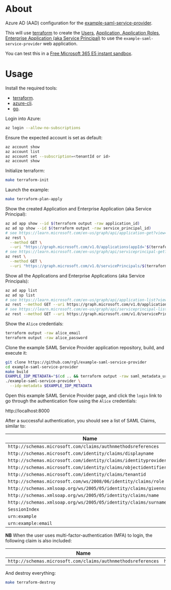 # About

Azure AD (AAD) configuration for the [example-saml-service-provider](https://github.com/rgl/example-saml-service-provider).

This will use [terraform](https://www.terraform.io/) to create the [Users](users.tf), [Application, Application Roles, Enterprise Application (aka Service Principal)](applications.tf) to use the `example-saml-service-provider` web application.

You can test this in a [Free Microsoft 365 E5 instant sandbox](https://developer.microsoft.com/en-us/microsoft-365/dev-program).

# Usage

Install the required tools:

* [terraform](https://github.com/hashicorp/terraform).
* [azure-cli](https://github.com/Azure/azure-cli).
* [go](https://github.com/golang/go).

Login into Azure:

```bash
az login --allow-no-subscriptions
```

Ensure the expected account is set as default:

```bash
az account show
az account list
az account set --subscription=<tenantId or id>
az account show
```

Initialize terraform:

```bash
make terraform-init
```

Launch the example:

```bash
make terraform-plan-apply
```

Show the created Application and Enterprise Application (aka Service Principal):

```bash
az ad app show --id $(terraform output -raw application_id)
az ad sp show --id $(terraform output -raw service_principal_id)
# see https://learn.microsoft.com/en-us/graph/api/application-get?view=graph-rest-1.0&tabs=http
az rest \
  --method GET \
  --uri "https://graph.microsoft.com/v1.0/applications(appId='$(terraform output -raw application_id)')"
# see https://learn.microsoft.com/en-us/graph/api/serviceprincipal-get?view=graph-rest-1.0&tabs=http
az rest \
  --method GET \
  --uri "https://graph.microsoft.com/v1.0/servicePrincipals/$(terraform output -raw service_principal_id)"
```

Show all the Applications and Enterprise Applications (aka Service Principals):

```bash
az ad app list
az ad sp list
# see https://learn.microsoft.com/en-us/graph/api/application-list?view=graph-rest-1.0&tabs=http
az rest --method GET --uri https://graph.microsoft.com/v1.0/applications
# see https://learn.microsoft.com/en-us/graph/api/serviceprincipal-list?view=graph-rest-1.0&tabs=http
az rest --method GET --uri https://graph.microsoft.com/v1.0/servicePrincipals
```

Show the `Alice` credentials:

```bash
terraform output -raw alice_email
terraform output -raw alice_password
```

Clone the example SAML Service Provider application repository, build,
and execute it:

```bash
git clone https://github.com/rgl/example-saml-service-provider
cd example-saml-service-provider
make build
EXAMPLE_IDP_METADATA="$(cd .. && terraform output -raw saml_metadata_url)"
./example-saml-service-provider \
  --idp-metadata $EXAMPLE_IDP_METADATA
```

Open this example SAML Service Provider page, and click the `login` link to go
through the authentication flow using the `Alice` credentials:

http://localhost:8000

After a successful authentication, you should see a list of SAML Claims,
similar to:

| Name                                                                  | Value                                                                                 |
|-----------------------------------------------------------------------|---------------------------------------------------------------------------------------|
| `http://schemas.microsoft.com/claims/authnmethodsreferences`          | `http://schemas.microsoft.com/ws/2008/06/identity/authenticationmethod/password`      |
| `http://schemas.microsoft.com/identity/claims/displayname`            | `Alice Doe`                                                                           |
| `http://schemas.microsoft.com/identity/claims/identityprovider`       | `https://sts.windows.net/00000000-0000-0000-0000-000000000000/`                       |
| `http://schemas.microsoft.com/identity/claims/objectidentifier`       | `00000000-0000-0000-0000-000000000000`                                                |
| `http://schemas.microsoft.com/identity/claims/tenantid`               | `00000000-0000-0000-0000-000000000000`                                                |
| `http://schemas.microsoft.com/ws/2008/06/identity/claims/role`        | `administrator`                                                                       |
| `http://schemas.xmlsoap.org/ws/2005/05/identity/claims/givenname`     | `Alice`                                                                               |
| `http://schemas.xmlsoap.org/ws/2005/05/identity/claims/name`          | `example-saml-service-provider-alice.doe@example.com`                                 |
| `http://schemas.xmlsoap.org/ws/2005/05/identity/claims/surname`       | `Doe`                                                                                 |
| `SessionIndex`                                                        | `_00000000-0000-0000-0000-000000000000`                                               |
| `urn:example`                                                         | `example`                                                                             |
| `urn:example:email`                                                   | `example-saml-service-provider-alice.doe@example.com`                                 |

**NB** When the user uses multi-factor-authentication (MFA) to login, the following claim is also included:

| Name                                                                  | Value                                                                                 |
|-----------------------------------------------------------------------|---------------------------------------------------------------------------------------|
| `http://schemas.microsoft.com/claims/authnmethodsreferences`          | `http://schemas.microsoft.com/claims/multipleauthn`                                   |

And destroy everything:

```bash
make terraform-destroy
```
